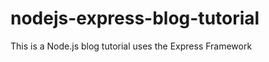 nodejs-express-blog-tutorial
============================

This is a Node.js blog tutorial uses the Express Framework
